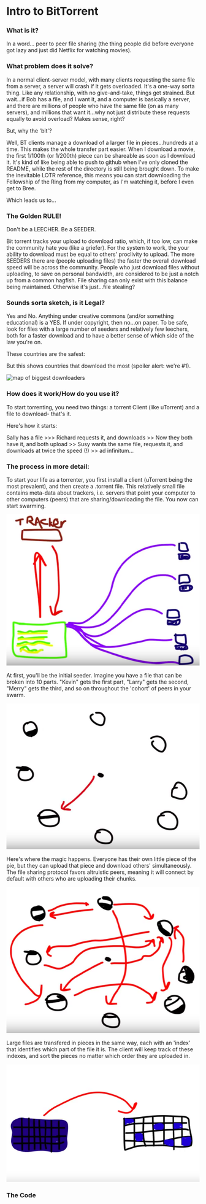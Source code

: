 # Intro to BitTorrent

### What is it?

In a word... peer to peer file sharing (the thing people did before everyone got lazy and just did Netflix for watching movies). 

### What problem does it solve?

In a normal client-server model, with many clients requesting the same file from a server, a server will crash if it gets overloaded. It's a one-way sorta thing. Like any relationship, with no give-and-take, things get strained. But wait...if Bob has a file, and I want it, and a computer is basically a server, and there are millions of people who have the same file (on as many servers), and millions that want it...why not just distribute these requests equally to avoid overload? Makes sense, right?

But, why the 'bit'?

Well, BT clients manage a download of a larger file in pieces...hundreds at a time. This makes the whole transfer part easier. When I download a movie, the first 1/100th (or 1/200th) piece can be shareable as soon as I download it. It's kind of like being able to push to github when I've only cloned the README, while the rest of the directory is still being brought down. To make the inevitable LOTR reference, this means you can start downloading the Fellowship of the Ring from my computer, as I'm watching it, before I even get to Bree.

Which leads us to...

### The Golden RULE!

Don't be a LEECHER. Be a SEEDER.

Bit torrent tracks your upload to download ratio, which, if too low, can make the community hate you (like a griefer). For the system to work, the your ability to download must be equal to others' proclivity to upload. The more SEEDERS there are (people uploading files) the faster the overall download speed will be across the community. People who just download files without uploading, to save on personal bandwidth, are considered to be just a notch up from a common hagfish. File sharing can only exist with this balance being maintained. Otherwise it's just...file stealing?

### Sounds sorta sketch, is it Legal?

Yes and No. Anything under creative commons (and/or something educational) is a YES. If under copyright, then no...on paper. To be safe, look for files with a large number of seeders and relatively few leechers, both for a faster download and to have a better sense of which side of the law you're on.

These countries are the safest:


But this shows countries that download the most (spoiler alert: we're #1).

![map of biggest downloaders](https://i.kinja-img.com/gawker-media/image/upload/s--FHGsk0-d--/c_fit,fl_progressive,q_80,w_636/17zg6lnxf04rnjpg.jpg "top downloaders")

### How does it work/How do you use it?

To start torrenting, you need two things: a torrent Client (like uTorrent) and a file to download- that's it. 

Here's how it starts: 

Sally has a file >>> Richard requests it, and downloads >> Now they both have it, and both upload >> Susy wants the same file, requests it, and downloads at twice the speed (!) >> ad infinitum...

### The process in more detail:

To start your life as a torrenter, you first install a client (uTorrent being the most prevalent), and then create a .torrent file. This relatively small file contains meta-data about trackers, i.e. servers that point your computer to other computers (peers) that are sharing/downloading the file. You now can start swarming.

![Step 1](./assets/step2.PNG?raw=true "Step 1")

At first, you'll be the initial seeder. Imagine you have a file that can be broken into 10 parts. "Kevin" gets the first part, "Larry" gets the second, "Merry" gets the third, and so on throughout the 'cohort' of peers in your swarm. 

![Step 2](./assets/step3.PNG?raw=true "Step 2")

Here's where the magic happens. Everyone has their own little piece of the pie, but they can upload that piece and download others' simultaneously. The file sharing protocol favors altruistic peers, meaning it will connect by default with others who are uploading their chunks. 

![Step 3](./assets/step4.PNG?raw=true "Step 3")

Large files are transfered in pieces in the same way, each with an 'index' that identifies which part of the file it is. The client will keep track of these indexes, and sort the pieces no matter which order they are uploaded in. 

![Step 4](./assets/step5.PNG?raw=true "Step 4")

### The Code